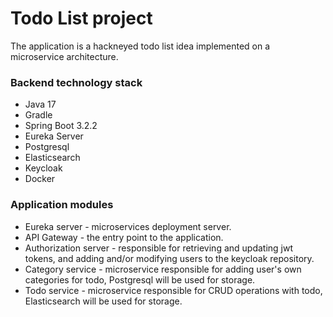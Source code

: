 # Todo List project

The application is a hackneyed todo list idea implemented on a microservice architecture.

### Backend technology stack
+ Java 17
+ Gradle
+ Spring Boot 3.2.2
+ Eureka Server
+ Postgresql
+ Elasticsearch
+ Keycloak
+ Docker

### Application modules
+ Eureka server - microservices deployment server.
+ API Gateway - the entry point to the application.
+ Authorization server - responsible for retrieving and updating jwt tokens, and adding and/or modifying users to the keycloak repository.
+ Category service - microservice responsible for adding user's own categories for todo, Postgresql will be used for storage.
+ Todo service - microservice responsible for CRUD operations with todo, Elasticsearch will be used for storage.
